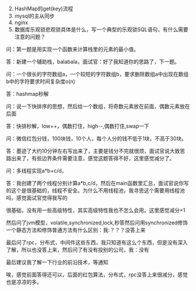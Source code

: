 2. HashMap的get(key)流程
3.  mysql的主从同步 
4.  nginx
5.  数据库乐观锁悲观锁具体是什么，写一个典型的乐观锁SQL语句，有什么需要注意的问题？ 

 问：第一题是用实现一个函数来计算栈里的元素的最小值。 

 答：新建一个辅助栈，balabala，面试官：好了我知道你的思路了，下一题。 

 问：一个很长的字符数组a，一个较短的字符数组b，要求删除数组a中出现在数组b中的字符要求时间复杂度o(n) 

 答：hashmap秒解 

 问：说一下快排序的思想，然后给一个数组，将奇数元素放在前面，偶数元素放在后面 

 答：快排秒解，low++，偶数打住，high--,偶数打住,swap一下 

 问：微信红包分钱，100块钱，10个人，每个人分的钱不低于1块，不高于30块。 

 答：墨迹了大约10分钟左右写出来了，主要是钱分不完就很烦，面试官说大致思路出来了，有些边界条件需要注意，感觉这题答得不好，这里感觉减分了。 

 问：多线程实现a*b+c/d， 

 答：我创建了两个线程分别计算a*b,c/d，然后在main函数里汇总，面试官说你写的这个是很基础的，线程不安全。为什么不用线程池，我寻思这个需要用线程池吗，感觉面试官觉得我写的 

 很基础，没有用一些高级特性，其实高级特性我也不怎么会用。这里感觉减分+1 

 然后问了jvm模型，volatile,synchronized,lock,秒答然后问用synchronized修饰一个静态方法和修饰普通方法有什么区别：我:？？？没答上来 

 最后问了rpc，分布式，中间件这些东西，我只知道有这么个东西，但是没有深入了解，所以也没答上来，然后问了有没有投别的公司，我：没有 

 最后建议我了解一下行业的前沿技术，等通知 

 唉，感觉前面答得还可以，后面的红包算法，分布式，rpc没答上来很减分，感觉也是凉凉的多。